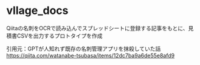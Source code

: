 # vllage_docs

Qiitaの名刺をOCRで読み込んでスプレッドシートに登録する記事をもとに、見積書CSVを出力するプロトタイプを作成

引用元：GPTが人知れず既存の名刺管理アプリを抹殺していた話
https://qiita.com/watanabe-tsubasa/items/12dc7ba9a6de55e8afd9
